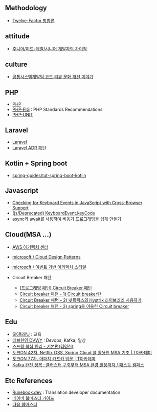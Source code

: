 <h2>Methodology</h2>

- [Twelve-Factor 방법론](https://12factor.net/ko/)


<h2>attitude</h2>

- [주니어/미드-레벨/시니어 개발자의 차이점](https://medium.com/react-native-seoul/%EC%A3%BC%EB%8B%88%EC%96%B4-%EB%AF%B8%EB%93%9C-%EB%A0%88%EB%B2%A8-%EC%8B%9C%EB%8B%88%EC%96%B4-%EA%B0%9C%EB%B0%9C%EC%9E%90%EC%9D%98-%EC%B0%A8%EC%9D%B4%EC%A0%90-955af58dd446)


<h2>culture</h2>

- [공통시스템개발팀 코드 리뷰 문화 개선 이야기](https://techblog.woowahan.com/7152/)


<h2>PHP</h2>

- [PHP](https://www.php.net/)
- [PHP-FIG](https://www.php-fig.org/) : PHP Standards Recommendations
- [PHP-UNIT](https://phpunit.de/)

<h2>Laravel</h2>

- [Laravel](https://laravel.com/)
- [Laravel ADR 패턴](https://github.com/HydrefLab/laravel-adr)


<h2>Kotlin + Spring boot</h2>

- [spring-guides/tut-spring-boot-kotlin](https://github.com/spring-guides/tut-spring-boot-kotlin/)


<h2>Javascript</h2>

- [Checking for Keyboard Events in JavaScript with Cross-Browser Support](https://devstephen.medium.com/keyboardevent-key-for-cross-browser-key-press-check-61dbad0a067a)
- [(js/Deprecated) KeyboardEvent.keyCode](https://developer.mozilla.org/en-US/docs/Web/API/KeyboardEvent/keyCode)
- [async와 await를 사용하여 비동기 프로그래밍을 쉽게 만들기](https://developer.mozilla.org/ko/docs/Learn/JavaScript/Asynchronous/Async_await)


<h2>Cloud(MSA ...)</h2>

- [AWS 아키텍처 센터](https://aws.amazon.com/ko/architecture/)
- [microsoft / Cloud Design Patterns](https://docs.microsoft.com/en-us/azure/architecture/patterns/)
- [microsoft / 이벤트 기반 아키텍처 스타일](https://docs.microsoft.com/ko-kr/azure/architecture/guide/architecture-styles/event-driven)

- Circuit Breaker 패턴
  - [[프로그래밍 패턴] Circuit Breaker 패턴](https://velog.io/@vies00/Circuit-Breaker-Pattern)
  - [Circuit breaker 패턴 - 1) Circuit breaker란](https://qwer9412.tistory.com/2)
  - [Circuit Breaker 패턴 - 2) 넷플릭스의 Hystrix 라이브러리 사용하기](https://qwer9412.tistory.com/3)
  - [Circuit breaker 패턴 - 3) spring을 이용한 Circuit breaker](https://qwer9412.tistory.com/4)

<h2>Edu</h2>

- [SK플래닛](https://www.youtube.com/c/SKplanetTacademy) : 교육
- [데브원영 DVWY](https://www.youtube.com/c/%EB%8D%B0%EB%B8%8C%EC%9B%90%EC%98%81DevWonYoung) : Devops, Kafka, 일상
- [스프링 핵심 원리 - 기본편(김영한)](https://www.inflearn.com/course/%EC%8A%A4%ED%94%84%EB%A7%81-%ED%95%B5%EC%8B%AC-%EC%9B%90%EB%A6%AC-%EA%B8%B0%EB%B3%B8%ED%8E%B8/dashboard)
- [토크ON 42차. Netflix OSS, Spring Cloud 를 활용한 MSA 기초 | T아카데미](https://www.youtube.com/playlist?list=PL9mhQYIlKEhdtYdxxZ6hZeb0va2Gm17A5)
- [토크ON 77차. 아파치 카프카 입문 | T아카데미](https://www.youtube.com/playlist?list=PL9mhQYIlKEheZvqoJj_PkYGA2hhBhgha8)
- [Kafka 완전 정복 : 클러스터 구축부터 MSA 환경 활용까지 / 패스트 캠퍼스](https://fastcampus.co.kr/search?keyword=kafka)

<h2>Etc References</h2>

- [Runebook.dev](https://runebook.dev/) : Translation developer documentation
- [네이버 웹마스터 가이드](https://searchadvisor.naver.com/guide)
- [다음 웹마스터](https://webmaster.daum.net)
